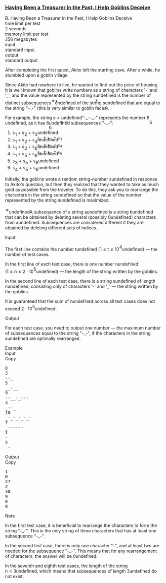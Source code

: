 <h3><a href="https://codeforces.com/contest/2072/problem/B" target="_blank" rel="noopener noreferrer">Having Been a Treasurer in the Past, I Help Goblins Deceive</a></h3>
<div class="header"><div class="title">B. Having Been a Treasurer in the Past, I Help Goblins Deceive</div><div class="time-limit"><div class="property-title">time limit per test</div>2 seconds</div><div class="memory-limit"><div class="property-title">memory limit per test</div>256 megabytes</div><div class="input-file input-standard"><div class="property-title">input</div>standard input</div><div class="output-file output-standard"><div class="property-title">output</div>standard output</div></div><div><p>After completing the first quest, Akito left the starting cave. After a while, he stumbled upon a goblin village.</p><p>Since Akito had nowhere to live, he wanted to find out the price of housing. It is well known that goblins write numbers as a string of characters '-' and '_', and the value represented by the string <span class="MathJax_Preview" style="color: inherit;"><span class="MJXp-math" id="MJXp-Span-1"><span class="MJXp-mi MJXp-italic" id="MJXp-Span-2">s</span></span></span><span class="MathJax MathJax_Processed" id="MathJax-Element-1-Frame" tabindex="0" style=""><nobr><span class="math" id="MathJax-Span-1"><span style="display: inline-block; position: relative; width: 0em; height: 0px; font-size: 122%;"><span style="position: absolute;"><span class="mrow" id="MathJax-Span-2"><span class="mi" id="MathJax-Span-3" style="font-family: MathJax_Math-italic;">s</span></span></span></span></span></nobr></span>undefined is the number of distinct subsequences<span class="MathJax_Preview" style="color: inherit;"><span class="MJXp-math" id="MJXp-Span-3"><span class="MJXp-msubsup" id="MJXp-Span-4"><span class="MJXp-mi" id="MJXp-Span-5" style="margin-right: 0.05em;"></span><span class="MJXp-mrow MJXp-script" id="MJXp-Span-6" style="vertical-align: 0.5em;"><span class="MJXp-mtext" id="MJXp-Span-7">∗</span></span></span></span></span><span class="MathJax MathJax_Processed" id="MathJax-Element-2-Frame" tabindex="0" style=""><nobr><span class="math" id="MathJax-Span-4"><span style="display: inline-block; position: relative; width: 0em; height: 0px; font-size: 122%;"><span style="position: absolute;"><span class="mrow" id="MathJax-Span-5"><span class="msubsup" id="MathJax-Span-6"><span style="display: inline-block; position: relative; width: 0.413em; height: 0px;"><span style="position: absolute; clip: rect(3.809em, 1000em, 4.16em, -999.997em); top: -3.978em; left: 0em;"><span class="mi" id="MathJax-Span-7"></span><span style="display: inline-block; width: 0px; height: 3.984em;"></span></span><span style="position: absolute; top: -4.33em; left: 0em;"><span class="texatom" id="MathJax-Span-8"><span class="mrow" id="MathJax-Span-9"><span class="mtext" id="MathJax-Span-10" style="font-size: 70.7%; font-family: MathJax_Main;">∗</span></span></span><span style="display: inline-block; width: 0px; height: 3.984em;"></span></span></span></span></span></span></span></span></nobr></span>undefined of the string <span class="MathJax_Preview" style="color: inherit;"><span class="MJXp-math" id="MJXp-Span-8"><span class="MJXp-mi MJXp-italic" id="MJXp-Span-9">s</span></span></span><span class="MathJax MathJax_Processed" id="MathJax-Element-3-Frame" tabindex="0" style=""><nobr><span class="math" id="MathJax-Span-11"><span style="display: inline-block; position: relative; width: 0em; height: 0px; font-size: 122%;"><span style="position: absolute;"><span class="mrow" id="MathJax-Span-12"><span class="mi" id="MathJax-Span-13" style="font-family: MathJax_Math-italic;">s</span></span></span></span></span></nobr></span>undefined that are equal to the string "<span class="tex-font-style-tt">-_-</span>" (this is very similar to goblin faces).</p><p>For example, the string <span class="MathJax_Preview" style="color: inherit;"><span class="MJXp-math" id="MJXp-Span-10"><span class="MJXp-mi MJXp-italic" id="MJXp-Span-11">s</span><span class="MJXp-mo" id="MJXp-Span-12" style="margin-left: 0.333em; margin-right: 0.333em;">=</span></span></span><span class="MathJax MathJax_Processed" id="MathJax-Element-4-Frame" tabindex="0" style=""><nobr><span class="math" id="MathJax-Span-14"><span style="display: inline-block; position: relative; width: 0em; height: 0px; font-size: 122%;"><span style="position: absolute;"><span class="mrow" id="MathJax-Span-15"><span class="mi" id="MathJax-Span-16" style="font-family: MathJax_Math-italic;">s</span><span class="mo" id="MathJax-Span-17" style="font-family: MathJax_Main; padding-left: 0.296em;">=</span></span></span></span></span></nobr></span>undefined"<span class="tex-font-style-tt">-_--_-</span>" represents the number <span class="MathJax_Preview" style="color: inherit;"><span class="MJXp-math" id="MJXp-Span-13"><span class="MJXp-mn" id="MJXp-Span-14">6</span></span></span><span class="MathJax MathJax_Processed" id="MathJax-Element-5-Frame" tabindex="0" style=""><nobr><span class="math" id="MathJax-Span-18"><span style="display: inline-block; position: relative; width: 0em; height: 0px; font-size: 122%;"><span style="position: absolute;"><span class="mrow" id="MathJax-Span-19"><span class="mn" id="MathJax-Span-20" style="font-family: MathJax_Main;">6</span></span></span></span></span></nobr></span>undefined, as it has <span class="MathJax_Preview" style="color: inherit;"><span class="MJXp-math" id="MJXp-Span-15"><span class="MJXp-mn" id="MJXp-Span-16">6</span></span></span><span class="MathJax MathJax_Processed" id="MathJax-Element-6-Frame" tabindex="0" style=""><nobr><span class="math" id="MathJax-Span-21"><span style="display: inline-block; position: relative; width: 0em; height: 0px; font-size: 122%;"><span style="position: absolute;"><span class="mrow" id="MathJax-Span-22"><span class="mn" id="MathJax-Span-23" style="font-family: MathJax_Main;">6</span></span></span></span></span></nobr></span>undefined subsequences "<span class="tex-font-style-tt">-_-</span>":</p><ol> <li> <span class="MathJax_Preview" style="color: inherit;"><span class="MJXp-math" id="MJXp-Span-17"><span class="MJXp-msubsup" id="MJXp-Span-18"><span class="MJXp-mi MJXp-italic" id="MJXp-Span-19" style="margin-right: 0.05em;">s</span><span class="MJXp-mn MJXp-script" id="MJXp-Span-20" style="vertical-align: -0.4em;">1</span></span><span class="MJXp-mo" id="MJXp-Span-21" style="margin-left: 0.267em; margin-right: 0.267em;">+</span><span class="MJXp-msubsup" id="MJXp-Span-22"><span class="MJXp-mi MJXp-italic" id="MJXp-Span-23" style="margin-right: 0.05em;">s</span><span class="MJXp-mn MJXp-script" id="MJXp-Span-24" style="vertical-align: -0.4em;">2</span></span><span class="MJXp-mo" id="MJXp-Span-25" style="margin-left: 0.267em; margin-right: 0.267em;">+</span><span class="MJXp-msubsup" id="MJXp-Span-26"><span class="MJXp-mi MJXp-italic" id="MJXp-Span-27" style="margin-right: 0.05em;">s</span><span class="MJXp-mn MJXp-script" id="MJXp-Span-28" style="vertical-align: -0.4em;">3</span></span></span></span><span class="MathJax MathJax_Processed" id="MathJax-Element-7-Frame" tabindex="0" style=""><nobr><span class="math" id="MathJax-Span-24"><span style="display: inline-block; position: relative; width: 0em; height: 0px; font-size: 122%;"><span style="position: absolute;"><span class="mrow" id="MathJax-Span-25"><span class="msubsup" id="MathJax-Span-26"><span style="display: inline-block; position: relative; width: 0.881em; height: 0px;"><span style="position: absolute; clip: rect(3.34em, 1000.41em, 4.16em, -999.997em); top: -3.978em; left: 0em;"><span class="mi" id="MathJax-Span-27" style="font-family: MathJax_Math-italic;">s</span><span style="display: inline-block; width: 0px; height: 3.984em;"></span></span><span style="position: absolute; top: -3.803em; left: 0.471em;"><span class="mn" id="MathJax-Span-28" style="font-size: 70.7%; font-family: MathJax_Main;">1</span><span style="display: inline-block; width: 0px; height: 3.984em;"></span></span></span></span><span class="mo" id="MathJax-Span-29" style="font-family: MathJax_Main; padding-left: 0.237em;">+</span><span class="msubsup" id="MathJax-Span-30" style="padding-left: 0.237em;"><span style="display: inline-block; position: relative; width: 0.881em; height: 0px;"><span style="position: absolute; clip: rect(3.34em, 1000.41em, 4.16em, -999.997em); top: -3.978em; left: 0em;"><span class="mi" id="MathJax-Span-31" style="font-family: MathJax_Math-italic;">s</span><span style="display: inline-block; width: 0px; height: 3.984em;"></span></span><span style="position: absolute; top: -3.803em; left: 0.471em;"><span class="mn" id="MathJax-Span-32" style="font-size: 70.7%; font-family: MathJax_Main;">2</span><span style="display: inline-block; width: 0px; height: 3.984em;"></span></span></span></span><span class="mo" id="MathJax-Span-33" style="font-family: MathJax_Main; padding-left: 0.237em;">+</span><span class="msubsup" id="MathJax-Span-34" style="padding-left: 0.237em;"><span style="display: inline-block; position: relative; width: 0.881em; height: 0px;"><span style="position: absolute; clip: rect(3.34em, 1000.41em, 4.16em, -999.997em); top: -3.978em; left: 0em;"><span class="mi" id="MathJax-Span-35" style="font-family: MathJax_Math-italic;">s</span><span style="display: inline-block; width: 0px; height: 3.984em;"></span></span><span style="position: absolute; top: -3.803em; left: 0.471em;"><span class="mn" id="MathJax-Span-36" style="font-size: 70.7%; font-family: MathJax_Main;">3</span><span style="display: inline-block; width: 0px; height: 3.984em;"></span></span></span></span></span></span></span></span></nobr></span>undefined </li><li> <span class="MathJax_Preview" style="color: inherit;"><span class="MJXp-math" id="MJXp-Span-29"><span class="MJXp-msubsup" id="MJXp-Span-30"><span class="MJXp-mi MJXp-italic" id="MJXp-Span-31" style="margin-right: 0.05em;">s</span><span class="MJXp-mn MJXp-script" id="MJXp-Span-32" style="vertical-align: -0.4em;">1</span></span><span class="MJXp-mo" id="MJXp-Span-33" style="margin-left: 0.267em; margin-right: 0.267em;">+</span><span class="MJXp-msubsup" id="MJXp-Span-34"><span class="MJXp-mi MJXp-italic" id="MJXp-Span-35" style="margin-right: 0.05em;">s</span><span class="MJXp-mn MJXp-script" id="MJXp-Span-36" style="vertical-align: -0.4em;">2</span></span><span class="MJXp-mo" id="MJXp-Span-37" style="margin-left: 0.267em; margin-right: 0.267em;">+</span><span class="MJXp-msubsup" id="MJXp-Span-38"><span class="MJXp-mi MJXp-italic" id="MJXp-Span-39" style="margin-right: 0.05em;">s</span><span class="MJXp-mn MJXp-script" id="MJXp-Span-40" style="vertical-align: -0.4em;">4</span></span></span></span><span class="MathJax MathJax_Processed" id="MathJax-Element-8-Frame" tabindex="0" style=""><nobr><span class="math" id="MathJax-Span-37"><span style="display: inline-block; position: relative; width: 0em; height: 0px; font-size: 122%;"><span style="position: absolute;"><span class="mrow" id="MathJax-Span-38"><span class="msubsup" id="MathJax-Span-39"><span style="display: inline-block; position: relative; width: 0.881em; height: 0px;"><span style="position: absolute; clip: rect(3.34em, 1000.41em, 4.16em, -999.997em); top: -3.978em; left: 0em;"><span class="mi" id="MathJax-Span-40" style="font-family: MathJax_Math-italic;">s</span><span style="display: inline-block; width: 0px; height: 3.984em;"></span></span><span style="position: absolute; top: -3.803em; left: 0.471em;"><span class="mn" id="MathJax-Span-41" style="font-size: 70.7%; font-family: MathJax_Main;">1</span><span style="display: inline-block; width: 0px; height: 3.984em;"></span></span></span></span><span class="mo" id="MathJax-Span-42" style="font-family: MathJax_Main; padding-left: 0.237em;">+</span><span class="msubsup" id="MathJax-Span-43" style="padding-left: 0.237em;"><span style="display: inline-block; position: relative; width: 0.881em; height: 0px;"><span style="position: absolute; clip: rect(3.34em, 1000.41em, 4.16em, -999.997em); top: -3.978em; left: 0em;"><span class="mi" id="MathJax-Span-44" style="font-family: MathJax_Math-italic;">s</span><span style="display: inline-block; width: 0px; height: 3.984em;"></span></span><span style="position: absolute; top: -3.803em; left: 0.471em;"><span class="mn" id="MathJax-Span-45" style="font-size: 70.7%; font-family: MathJax_Main;">2</span><span style="display: inline-block; width: 0px; height: 3.984em;"></span></span></span></span><span class="mo" id="MathJax-Span-46" style="font-family: MathJax_Main; padding-left: 0.237em;">+</span><span class="msubsup" id="MathJax-Span-47" style="padding-left: 0.237em;"><span style="display: inline-block; position: relative; width: 0.881em; height: 0px;"><span style="position: absolute; clip: rect(3.34em, 1000.41em, 4.16em, -999.997em); top: -3.978em; left: 0em;"><span class="mi" id="MathJax-Span-48" style="font-family: MathJax_Math-italic;">s</span><span style="display: inline-block; width: 0px; height: 3.984em;"></span></span><span style="position: absolute; top: -3.803em; left: 0.471em;"><span class="mn" id="MathJax-Span-49" style="font-size: 70.7%; font-family: MathJax_Main;">4</span><span style="display: inline-block; width: 0px; height: 3.984em;"></span></span></span></span></span></span></span></span></nobr></span>undefined </li><li> <span class="MathJax_Preview" style="color: inherit;"><span class="MJXp-math" id="MJXp-Span-41"><span class="MJXp-msubsup" id="MJXp-Span-42"><span class="MJXp-mi MJXp-italic" id="MJXp-Span-43" style="margin-right: 0.05em;">s</span><span class="MJXp-mn MJXp-script" id="MJXp-Span-44" style="vertical-align: -0.4em;">1</span></span><span class="MJXp-mo" id="MJXp-Span-45" style="margin-left: 0.267em; margin-right: 0.267em;">+</span><span class="MJXp-msubsup" id="MJXp-Span-46"><span class="MJXp-mi MJXp-italic" id="MJXp-Span-47" style="margin-right: 0.05em;">s</span><span class="MJXp-mn MJXp-script" id="MJXp-Span-48" style="vertical-align: -0.4em;">2</span></span><span class="MJXp-mo" id="MJXp-Span-49" style="margin-left: 0.267em; margin-right: 0.267em;">+</span><span class="MJXp-msubsup" id="MJXp-Span-50"><span class="MJXp-mi MJXp-italic" id="MJXp-Span-51" style="margin-right: 0.05em;">s</span><span class="MJXp-mn MJXp-script" id="MJXp-Span-52" style="vertical-align: -0.4em;">6</span></span></span></span><span class="MathJax MathJax_Processed" id="MathJax-Element-9-Frame" tabindex="0" style=""><nobr><span class="math" id="MathJax-Span-50"><span style="display: inline-block; position: relative; width: 0em; height: 0px; font-size: 122%;"><span style="position: absolute;"><span class="mrow" id="MathJax-Span-51"><span class="msubsup" id="MathJax-Span-52"><span style="display: inline-block; position: relative; width: 0.881em; height: 0px;"><span style="position: absolute; clip: rect(3.34em, 1000.41em, 4.16em, -999.997em); top: -3.978em; left: 0em;"><span class="mi" id="MathJax-Span-53" style="font-family: MathJax_Math-italic;">s</span><span style="display: inline-block; width: 0px; height: 3.984em;"></span></span><span style="position: absolute; top: -3.803em; left: 0.471em;"><span class="mn" id="MathJax-Span-54" style="font-size: 70.7%; font-family: MathJax_Main;">1</span><span style="display: inline-block; width: 0px; height: 3.984em;"></span></span></span></span><span class="mo" id="MathJax-Span-55" style="font-family: MathJax_Main; padding-left: 0.237em;">+</span><span class="msubsup" id="MathJax-Span-56" style="padding-left: 0.237em;"><span style="display: inline-block; position: relative; width: 0.881em; height: 0px;"><span style="position: absolute; clip: rect(3.34em, 1000.41em, 4.16em, -999.997em); top: -3.978em; left: 0em;"><span class="mi" id="MathJax-Span-57" style="font-family: MathJax_Math-italic;">s</span><span style="display: inline-block; width: 0px; height: 3.984em;"></span></span><span style="position: absolute; top: -3.803em; left: 0.471em;"><span class="mn" id="MathJax-Span-58" style="font-size: 70.7%; font-family: MathJax_Main;">2</span><span style="display: inline-block; width: 0px; height: 3.984em;"></span></span></span></span><span class="mo" id="MathJax-Span-59" style="font-family: MathJax_Main; padding-left: 0.237em;">+</span><span class="msubsup" id="MathJax-Span-60" style="padding-left: 0.237em;"><span style="display: inline-block; position: relative; width: 0.881em; height: 0px;"><span style="position: absolute; clip: rect(3.34em, 1000.41em, 4.16em, -999.997em); top: -3.978em; left: 0em;"><span class="mi" id="MathJax-Span-61" style="font-family: MathJax_Math-italic;">s</span><span style="display: inline-block; width: 0px; height: 3.984em;"></span></span><span style="position: absolute; top: -3.803em; left: 0.471em;"><span class="mn" id="MathJax-Span-62" style="font-size: 70.7%; font-family: MathJax_Main;">6</span><span style="display: inline-block; width: 0px; height: 3.984em;"></span></span></span></span></span></span></span></span></nobr></span>undefined </li><li> <span class="MathJax_Preview" style="color: inherit;"><span class="MJXp-math" id="MJXp-Span-53"><span class="MJXp-msubsup" id="MJXp-Span-54"><span class="MJXp-mi MJXp-italic" id="MJXp-Span-55" style="margin-right: 0.05em;">s</span><span class="MJXp-mn MJXp-script" id="MJXp-Span-56" style="vertical-align: -0.4em;">1</span></span><span class="MJXp-mo" id="MJXp-Span-57" style="margin-left: 0.267em; margin-right: 0.267em;">+</span><span class="MJXp-msubsup" id="MJXp-Span-58"><span class="MJXp-mi MJXp-italic" id="MJXp-Span-59" style="margin-right: 0.05em;">s</span><span class="MJXp-mn MJXp-script" id="MJXp-Span-60" style="vertical-align: -0.4em;">5</span></span><span class="MJXp-mo" id="MJXp-Span-61" style="margin-left: 0.267em; margin-right: 0.267em;">+</span><span class="MJXp-msubsup" id="MJXp-Span-62"><span class="MJXp-mi MJXp-italic" id="MJXp-Span-63" style="margin-right: 0.05em;">s</span><span class="MJXp-mn MJXp-script" id="MJXp-Span-64" style="vertical-align: -0.4em;">6</span></span></span></span><span class="MathJax MathJax_Processing" id="MathJax-Element-10-Frame" tabindex="0"></span>undefined </li><li> <span class="MathJax_Preview" style="color: inherit;"><span class="MJXp-math" id="MJXp-Span-65"><span class="MJXp-msubsup" id="MJXp-Span-66"><span class="MJXp-mi MJXp-italic" id="MJXp-Span-67" style="margin-right: 0.05em;">s</span><span class="MJXp-mn MJXp-script" id="MJXp-Span-68" style="vertical-align: -0.4em;">3</span></span><span class="MJXp-mo" id="MJXp-Span-69" style="margin-left: 0.267em; margin-right: 0.267em;">+</span><span class="MJXp-msubsup" id="MJXp-Span-70"><span class="MJXp-mi MJXp-italic" id="MJXp-Span-71" style="margin-right: 0.05em;">s</span><span class="MJXp-mn MJXp-script" id="MJXp-Span-72" style="vertical-align: -0.4em;">5</span></span><span class="MJXp-mo" id="MJXp-Span-73" style="margin-left: 0.267em; margin-right: 0.267em;">+</span><span class="MJXp-msubsup" id="MJXp-Span-74"><span class="MJXp-mi MJXp-italic" id="MJXp-Span-75" style="margin-right: 0.05em;">s</span><span class="MJXp-mn MJXp-script" id="MJXp-Span-76" style="vertical-align: -0.4em;">6</span></span></span></span><span class="MathJax MathJax_Processing" id="MathJax-Element-11-Frame" tabindex="0"></span>undefined </li><li> <span class="MathJax_Preview" style="color: inherit;"><span class="MJXp-math" id="MJXp-Span-77"><span class="MJXp-msubsup" id="MJXp-Span-78"><span class="MJXp-mi MJXp-italic" id="MJXp-Span-79" style="margin-right: 0.05em;">s</span><span class="MJXp-mn MJXp-script" id="MJXp-Span-80" style="vertical-align: -0.4em;">4</span></span><span class="MJXp-mo" id="MJXp-Span-81" style="margin-left: 0.267em; margin-right: 0.267em;">+</span><span class="MJXp-msubsup" id="MJXp-Span-82"><span class="MJXp-mi MJXp-italic" id="MJXp-Span-83" style="margin-right: 0.05em;">s</span><span class="MJXp-mn MJXp-script" id="MJXp-Span-84" style="vertical-align: -0.4em;">5</span></span><span class="MJXp-mo" id="MJXp-Span-85" style="margin-left: 0.267em; margin-right: 0.267em;">+</span><span class="MJXp-msubsup" id="MJXp-Span-86"><span class="MJXp-mi MJXp-italic" id="MJXp-Span-87" style="margin-right: 0.05em;">s</span><span class="MJXp-mn MJXp-script" id="MJXp-Span-88" style="vertical-align: -0.4em;">6</span></span></span></span><span class="MathJax MathJax_Processing" id="MathJax-Element-12-Frame" tabindex="0"></span>undefined </li></ol><p>Initially, the goblins wrote a random string-number <span class="MathJax_Preview" style="color: inherit;"><span class="MJXp-math" id="MJXp-Span-89"><span class="MJXp-mi MJXp-italic" id="MJXp-Span-90">s</span></span></span><span class="MathJax MathJax_Processing" id="MathJax-Element-13-Frame" tabindex="0"></span>undefined in response to Akito's question, but then they realized that they wanted to take as much gold as possible from the traveler. To do this, they ask you to rearrange the characters in the string <span class="MathJax_Preview" style="color: inherit;"><span class="MJXp-math" id="MJXp-Span-91"><span class="MJXp-mi MJXp-italic" id="MJXp-Span-92">s</span></span></span><span class="MathJax MathJax_Processing" id="MathJax-Element-14-Frame" tabindex="0"></span>undefined so that the value of the number represented by the string <span class="MathJax_Preview" style="color: inherit;"><span class="MJXp-math" id="MJXp-Span-93"><span class="MJXp-mi MJXp-italic" id="MJXp-Span-94">s</span></span></span><span class="MathJax MathJax_Processing" id="MathJax-Element-15-Frame" tabindex="0"></span>undefined is maximized.</p><div class="statement-footnote"><p><span class="MathJax_Preview" style="color: inherit;"><span class="MJXp-math" id="MJXp-Span-95"><span class="MJXp-msubsup" id="MJXp-Span-96"><span class="MJXp-mi" id="MJXp-Span-97" style="margin-right: 0.05em;"></span><span class="MJXp-mrow MJXp-script" id="MJXp-Span-98" style="vertical-align: 0.5em;"><span class="MJXp-mtext" id="MJXp-Span-99">∗</span></span></span></span></span><span class="MathJax MathJax_Processing" id="MathJax-Element-16-Frame" tabindex="0"></span>undefinedA subsequence of a string <span class="MathJax_Preview" style="color: inherit;"><span class="MJXp-math" id="MJXp-Span-100"><span class="MJXp-mi MJXp-italic" id="MJXp-Span-101">a</span></span></span><span class="MathJax MathJax_Processing" id="MathJax-Element-17-Frame" tabindex="0"></span>undefined is a string <span class="MathJax_Preview" style="color: inherit;"><span class="MJXp-math" id="MJXp-Span-102"><span class="MJXp-mi MJXp-italic" id="MJXp-Span-103">b</span></span></span><span class="MathJax MathJax_Processing" id="MathJax-Element-18-Frame" tabindex="0"></span>undefined that can be obtained by deleting several (possibly <span class="MathJax_Preview" style="color: inherit;"><span class="MJXp-math" id="MJXp-Span-104"><span class="MJXp-mn" id="MJXp-Span-105">0</span></span></span><span class="MathJax MathJax_Processing" id="MathJax-Element-19-Frame" tabindex="0"></span>undefined) characters from <span class="MathJax_Preview" style="color: inherit;"><span class="MJXp-math" id="MJXp-Span-106"><span class="MJXp-mi MJXp-italic" id="MJXp-Span-107">a</span></span></span><span class="MathJax MathJax_Processing" id="MathJax-Element-20-Frame" tabindex="0"></span>undefined. Subsequences are considered different if they are obtained by deleting different sets of indices.</p></div></div><div class="input-specification"><div class="section-title">Input</div><p>The first line contains the number <span class="MathJax_Preview" style="color: inherit;"><span class="MJXp-math" id="MJXp-Span-108"><span class="MJXp-mi MJXp-italic" id="MJXp-Span-109">t</span></span></span><span class="MathJax MathJax_Processing" id="MathJax-Element-21-Frame" tabindex="0"></span>undefined (<span class="MathJax_Preview" style="color: inherit;"><span class="MJXp-math" id="MJXp-Span-110"><span class="MJXp-mn" id="MJXp-Span-111">1</span><span class="MJXp-mo" id="MJXp-Span-112" style="margin-left: 0.333em; margin-right: 0.333em;">≤</span><span class="MJXp-mi MJXp-italic" id="MJXp-Span-113">t</span><span class="MJXp-mo" id="MJXp-Span-114" style="margin-left: 0.333em; margin-right: 0.333em;">≤</span><span class="MJXp-msubsup" id="MJXp-Span-115"><span class="MJXp-mn" id="MJXp-Span-116" style="margin-right: 0.05em;">10</span><span class="MJXp-mn MJXp-script" id="MJXp-Span-117" style="vertical-align: 0.5em;">4</span></span></span></span><span class="MathJax MathJax_Processing" id="MathJax-Element-22-Frame" tabindex="0"></span>undefined)&nbsp;— the number of test cases.</p><p>In the first line of each test case, there is one number <span class="MathJax_Preview" style="color: inherit;"><span class="MJXp-math" id="MJXp-Span-118"><span class="MJXp-mi MJXp-italic" id="MJXp-Span-119">n</span></span></span><span class="MathJax MathJax_Processing" id="MathJax-Element-23-Frame" tabindex="0"></span>undefined (<span class="MathJax_Preview" style="color: inherit;"><span class="MJXp-math" id="MJXp-Span-120"><span class="MJXp-mn" id="MJXp-Span-121">1</span><span class="MJXp-mo" id="MJXp-Span-122" style="margin-left: 0.333em; margin-right: 0.333em;">≤</span><span class="MJXp-mi MJXp-italic" id="MJXp-Span-123">n</span><span class="MJXp-mo" id="MJXp-Span-124" style="margin-left: 0.333em; margin-right: 0.333em;">≤</span><span class="MJXp-mn" id="MJXp-Span-125">2</span><span class="MJXp-mo" id="MJXp-Span-126" style="margin-left: 0.267em; margin-right: 0.267em;">⋅</span><span class="MJXp-msubsup" id="MJXp-Span-127"><span class="MJXp-mn" id="MJXp-Span-128" style="margin-right: 0.05em;">10</span><span class="MJXp-mn MJXp-script" id="MJXp-Span-129" style="vertical-align: 0.5em;">5</span></span></span></span><span class="MathJax MathJax_Processing" id="MathJax-Element-24-Frame" tabindex="0"></span>undefined)&nbsp;— the length of the string written by the goblins.</p><p>In the second line of each test case, there is a string <span class="MathJax_Preview" style="color: inherit;"><span class="MJXp-math" id="MJXp-Span-130"><span class="MJXp-mi MJXp-italic" id="MJXp-Span-131">s</span></span></span><span class="MathJax MathJax_Processing" id="MathJax-Element-25-Frame" tabindex="0"></span>undefined of length <span class="MathJax_Preview" style="color: inherit;"><span class="MJXp-math" id="MJXp-Span-132"><span class="MJXp-mi MJXp-italic" id="MJXp-Span-133">n</span></span></span><span class="MathJax MathJax_Processing" id="MathJax-Element-26-Frame" tabindex="0"></span>undefined, consisting only of characters '-' and '_'&nbsp;— the string written by the goblins.</p><p>It is guaranteed that the sum of <span class="MathJax_Preview" style="color: inherit;"><span class="MJXp-math" id="MJXp-Span-134"><span class="MJXp-mi MJXp-italic" id="MJXp-Span-135">n</span></span></span><span class="MathJax MathJax_Processing" id="MathJax-Element-27-Frame" tabindex="0"></span>undefined across all test cases does not exceed <span class="MathJax_Preview" style="color: inherit;"><span class="MJXp-math" id="MJXp-Span-136"><span class="MJXp-mn" id="MJXp-Span-137">2</span><span class="MJXp-mo" id="MJXp-Span-138" style="margin-left: 0.267em; margin-right: 0.267em;">⋅</span><span class="MJXp-msubsup" id="MJXp-Span-139"><span class="MJXp-mn" id="MJXp-Span-140" style="margin-right: 0.05em;">10</span><span class="MJXp-mn MJXp-script" id="MJXp-Span-141" style="vertical-align: 0.5em;">5</span></span></span></span><span class="MathJax MathJax_Processing" id="MathJax-Element-28-Frame" tabindex="0"></span>undefined.</p></div><div class="output-specification"><div class="section-title">Output</div><p>For each test case, you need to output one number — the maximum number of subsequences equal to the string "-_-", if the characters in the string <span class="MathJax_Preview" style="color: inherit;"><span class="MJXp-math" id="MJXp-Span-142"><span class="MJXp-mi MJXp-italic" id="MJXp-Span-143">s</span></span></span><span class="MathJax MathJax_Processing" id="MathJax-Element-29-Frame" tabindex="0"></span>undefined are optimally rearranged.</p></div><div class="sample-tests"><div class="section-title">Example</div><div class="sample-test"><div class="input"><div class="title">Input<div title="Copy" data-clipboard-target="#id0008773398807412536" id="id003129043694126916" class="input-output-copier">Copy</div></div><pre id="id0008773398807412536"><div class="test-example-line test-example-line-even test-example-line-0">8</div><div class="test-example-line test-example-line-odd test-example-line-1">3</div><div class="test-example-line test-example-line-odd test-example-line-1">--_</div><div class="test-example-line test-example-line-even test-example-line-2">5</div><div class="test-example-line test-example-line-even test-example-line-2">__-__</div><div class="test-example-line test-example-line-odd test-example-line-3">9</div><div class="test-example-line test-example-line-odd test-example-line-3">--__-_---</div><div class="test-example-line test-example-line-even test-example-line-4">4</div><div class="test-example-line test-example-line-even test-example-line-4">_--_</div><div class="test-example-line test-example-line-odd test-example-line-5">10</div><div class="test-example-line test-example-line-odd test-example-line-5">_-_-_-_-_-</div><div class="test-example-line test-example-line-even test-example-line-6">7</div><div class="test-example-line test-example-line-even test-example-line-6">_------</div><div class="test-example-line test-example-line-odd test-example-line-7">1</div><div class="test-example-line test-example-line-odd test-example-line-7">-</div><div class="test-example-line test-example-line-even test-example-line-8">2</div><div class="test-example-line test-example-line-even test-example-line-8">_-</div></pre></div><div class="output"><div class="title">Output<div title="Copy" data-clipboard-target="#id0004470912232694668" id="id006965123308582605" class="input-output-copier">Copy</div></div><pre id="id0004470912232694668">1
0
27
2
30
9
0
0
</pre></div></div></div><div class="note"><div class="section-title">Note</div><p>In the first test case, it is beneficial to rearrange the characters to form the string "-_-". This is the only string of three characters that has at least one subsequence "-_-".</p><p>In the second test case, there is only one character "-", and at least two are needed for the subsequence "-_-". This means that for any rearrangement of characters, the answer will be <span class="MathJax_Preview" style="color: inherit;"><span class="MJXp-math" id="MJXp-Span-144"><span class="MJXp-mn" id="MJXp-Span-145">0</span></span></span><span class="MathJax MathJax_Processing" id="MathJax-Element-30-Frame" tabindex="0"></span>undefined.</p><p>In the seventh and eighth test cases, the length of the string <span class="MathJax_Preview" style="color: inherit;"><span class="MJXp-math" id="MJXp-Span-146"><span class="MJXp-mi MJXp-italic" id="MJXp-Span-147">n</span><span class="MJXp-mo" id="MJXp-Span-148" style="margin-left: 0.333em; margin-right: 0.333em;">&lt;</span><span class="MJXp-mn" id="MJXp-Span-149">3</span></span></span><span class="MathJax MathJax_Processing" id="MathJax-Element-31-Frame" tabindex="0"></span>undefined, which means that subsequences of length <span class="MathJax_Preview" style="color: inherit;"><span class="MJXp-math" id="MJXp-Span-150"><span class="MJXp-mn" id="MJXp-Span-151">3</span></span></span><span class="MathJax MathJax_Processing" id="MathJax-Element-32-Frame" tabindex="0"></span>undefined do not exist.</p></div>